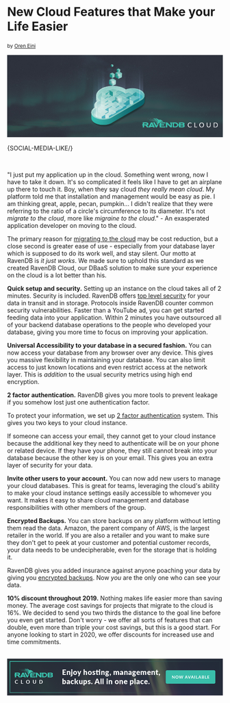 # New Cloud Features that Make your Life Easier
<small>by <a href="mailto:ayende@hibernatingrhinos.com">Oren Eini</a></small>

![New Cloud Features that Make your Life Easier](images/new-ravendb-cloud-features-that-make-your-saas-easier.jpg)

{SOCIAL-MEDIA-LIKE/}

<br/>

"I just put my application up in the cloud. Something went wrong, now I have to take it down. It's so complicated it feels like I have to get an airplane up there to touch it. Boy, when they say cloud *they really mean cloud*. My platform told me that installation and management would be easy as pie. I am thinking great, apple, pecan, pumpkin... I didn't realize that they were referring to the ratio of a circle's circumference to its diameter. It's not *migrate to the cloud*, more like *migraine to the cloud*." - An exasperated application developer on moving to the cloud.</p>

The primary reason for [migrating to the cloud](https://ravendb.net/docs/article-page/4.2/csharp/cloud/cloud-migration) may be cost reduction, but a close second is greater ease of use - especially from your database layer which is supposed to do its work well, and stay silent. Our motto at RavenDB is *it just works*. We made sure to uphold this standard as we created RavenDB Cloud, our DBaaS solution to make sure your experience on the cloud is a lot better than his.

**Quick setup and security.** Setting up an instance on the cloud takes all of 2 minutes. Security is included. RavenDB offers [top level security](https://ravendb.net/search?q=security) for your data in transit and in storage. Protocols inside RavenDB counter common security vulnerabilities. Faster than a YouTube ad, you can get started feeding data into your application. Within 2 minutes you have outsourced all of your backend database operations to the people who developed your database, giving you more time to focus on improving your application.

**Universal Accessibility to your database in a secured fashion.** You can now access your database from any browser over any device. This gives you massive flexibility in maintaining your database. You can also limit access to just known locations and even restrict access at the network layer. This is *addition* to the usual security metrics using high end encryption.

**2 factor authentication.** RavenDB gives you more tools to prevent leakage if you somehow lost just one authentication factor.

To protect your information, we set up [2 factor authentication](https://ravendb.net/docs/article-page/4.2/csharp/server/security/overview) system. This gives you two keys to your cloud instance.

If someone can access your email, they cannot get to your cloud instance because the additional key they need to authenticate will be on your phone or related device. If they have your phone, they still cannot break into your database because the other key is on your email. This gives you an extra layer of security for your data.

**Invite other users to your account.** You can now add new users to manage your cloud databases. This is great for teams, leveraging the cloud's ability to make your cloud instance settings easily accessible to whomever you want. It makes it easy to share cloud management and database responsibilities with other members of the group.

**Encrypted Backups.** You can store backups on any platform without letting them read the data. Amazon, the parent company of AWS, is the largest retailer in the world. If you are also a retailer and you want to make sure they don't get to peek at your customer and potential customer records, your data needs to be undecipherable, even for the storage that is holding it.

RavenDB gives you added insurance against anyone poaching your data by giving you [encrypted backups](https://ravendb.net/docs/article-page/4.2/csharp/client-api/operations/maintenance/backup/encrypted-backup). Now *you* are the only one who can see your data.

**10% discount throughout 2019.** Nothing makes life easier more than saving money. The average cost savings for projects that migrate to the cloud is 16%. We decided to send you two thirds the distance to the goal line before you even get started. Don't worry - we offer all sorts of features that can double, even more than triple your cost savings, but this is a good start. For anyone looking to start in 2020, we offer discounts for increased use and time commitments.<br/><br/>

<a href="https://cloud.ravendb.net" target="_blank"><img src="images/ravendb-cloud.png" class="img-responsive m-0-auto" alt="RavenDB Cloud"/></a>